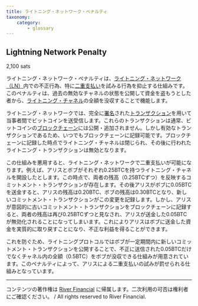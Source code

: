 ```yaml
---
title: ライトニング・ネットワーク・ペナルティ
taxonomy:
    category:
        - glossary
---
```


## Lightning Network Penalty
2,100 sats

ライトニング・ネットワーク・ペナルティは、[ライトニング・ネットワーク（LN）](https://lostinbitcoin.jp/glossary/lightning_network/)内での不正行為、特に[二重支払い](https://lostinbitcoin.jp/glossary/double_spend/)を試みる行為を抑止する仕組みです。このペナルティは、過去の無効なチャネルの状態を公開して資金を盗もうとした者から、[ライトニング・チャネル](https://lostinbitcoin.jp/glossary/lightning_channel/)の全額を没収することで機能します。

ライトニング・ネットワークでは、完全に[署名](https://lostinbitcoin.jp/glossary/signature/)された[トランザクション](https://lostinbitcoin.jp/glossary/transaction/)を用いて当事者間でビットコインを送受信します。これらのトランザクションは通常、ビットコインの[ブロックチェーン](https://lostinbitcoin.jp/glossary/blockchain-2/)には公開・追加されません。しかし有効なトランザクションであるため、いつでもブロックチェーンに記録可能です。ブロックチェーンに記録した時点でライトニング・チャネルは閉じられ、その後に行われたライトニング・トランザクションは無効となります。

この仕組みを悪用すると、ライトニング・ネットワークで二重支払いが可能になります。例えば、アリスとボブがそれぞれ0.25BTCを持つライトニング・チャネルを開設したとします。この時点で、両者の残高（0.25BTCずつ）を反映するコミットメント・トランザクションが存在します。その後アリスがボブに0.05BTCを送金すると、アリスの残高は0.20BTC、ボブの残高は0.30BTCとなり、新しいコミットメント・トランザクションがこの変更を記録します。しかし、アリスが意図的に古いコミットメント・トランザクションをブロックチェーンに記録すると、両者の残高は再び0.25BTCずつと見なされ、アリスが送金した0.05BTCが無効化されることになってしまいます。これによりアリスはボブに送金した資金を実質的に取り戻すことになり、不正な利益を得ることができます。

これを防ぐため、ライトニングプロトコルではボブが一定期間内に新しいコミットメント・トランザクションを公開することで、不正に送信された0.05BTCだけでなくチャネル内の全額（0.5BTC）をボブが没収できる仕組みが用意されています。このペナルティによって、アリスによる二重支払いの試みが罰せられる仕組みとなっています。

---
コンテンツの著作権は [River Financial](https://river.com/) に帰属します。二次利用の可否は権利者にご確認ください。 / All rights reserved to River Financial.
